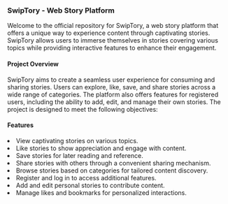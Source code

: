 <h3>SwipTory - Web Story Platform</h3>
Welcome to the official repository for SwipTory, a web story platform that offers a unique way to experience content through captivating stories. SwipTory allows users to immerse themselves in stories covering various topics while providing interactive features to enhance their engagement.

<h4>Project Overview</h4>
SwipTory aims to create a seamless user experience for consuming and sharing stories. Users can explore, like, save, and share stories across a wide range of categories. The platform also offers features for registered users, including the ability to add, edit, and manage their own stories. The project is designed to meet the following objectives:

<h4>Features</h4>
<ui>
  <li>View captivating stories on various topics.</li>
  <li>Like stories to show appreciation and engage with content.</li>
  <li>Save stories for later reading and reference.</li>
  <li>Share stories with others through a convenient sharing mechanism.</li>
  <li>Browse stories based on categories for tailored content discovery.</li>
  <li>Register and log in to access additional features.</li>
  <li>Add and edit personal stories to contribute content.</li>
  <li>Manage likes and bookmarks for personalized interactions.</li>
</ui>

